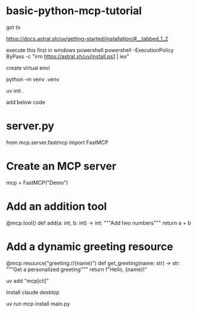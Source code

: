 # basic-python-mcp-tutorial

got to 

https://docs.astral.sh/uv/getting-started/installation/#__tabbed_1_2

execute this first in windows powershell
powershell -ExecutionPolicy ByPass -c "irm https://astral.sh/uv/install.ps1 | iex"

create virtual envi

python -m venv .venv

uv init .

add below code

# server.py
from mcp.server.fastmcp import FastMCP

# Create an MCP server
mcp = FastMCP("Demo")


# Add an addition tool
@mcp.tool()
def add(a: int, b: int) -> int:
    """Add two numbers"""
    return a + b


# Add a dynamic greeting resource
@mcp.resource("greeting://{name}")
def get_greeting(name: str) -> str:
    """Get a personalized greeting"""
    return f"Hello, {name}!"
	
	
uv add "mcp[cli]"

Install claude desktop

uv run mcp install main.py